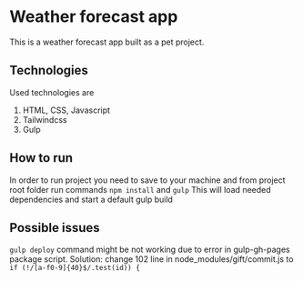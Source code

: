 # Weather forecast app
This is a weather forecast app built as a pet project.

## Technologies
Used technologies are
1. HTML, CSS, Javascript
2. Tailwindcss
3. Gulp

## How to run
In order to run project you need to save to your machine and from project root folder run commands `npm install` and `gulp`
This will load needed dependencies and start a default gulp build

## Possible issues
`gulp deploy` command might be not working due to error in gulp-gh-pages package script.
Solution: change 102 line in node_modules/gift/commit.js to `if (!/[a-f0-9]{40}$/.test(id)) {`